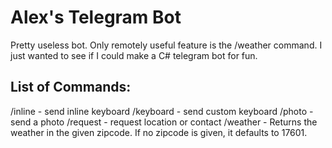 # Alex's Telegram Bot

Pretty useless bot. Only remotely useful feature is the /weather command. I just wanted to see if I could make a C# telegram bot for fun.

## List of Commands: 

/inline   - send inline keyboard
/keyboard - send custom keyboard
/photo    - send a photo
/request  - request location or contact
/weather <zip code> - Returns the weather in the given zipcode. If no zipcode is given, it defaults to 17601.
